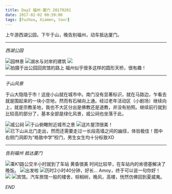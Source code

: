 ```yaml
---
title: Day2 福州-厦门 20170201
date: 2017-02-02 00:59:08
tags: [Fuzhou, Xiamen, tour]
---
```

上午游西湖公园，下午于山，晚告别福州，动车抵达厦门。

---
_西湖公园_

![园林景](https://raw.githubusercontent.com/veslam/blog/master/res/20170201_01_Fuzhou.jpg)
![湖水与对岸的建筑](https://raw.githubusercontent.com/veslam/blog/master/res/20170201_02_Fuzhou.jpg)
![](https://raw.githubusercontent.com/veslam/blog/master/res/20170201_03_Fuzhou.jpg)
![拍摄于出公园回宾馆的路上 福州似乎很多这样的圆形天桥，很有趣！](https://raw.githubusercontent.com/veslam/blog/master/res/20170201_04_Fuzhou.jpg)

---
_于山风景_

于山大隐隐于市！这座小山就在城市中。南门没有显著标识，就在马路边，乍看去就是围起来的一块小空地，然而有石梯向上通。经过老年活动区（小剧场）继续向上，就是宗教圣地，我也不大区分出是佛教还是道教，并没有拍照。继续前行就到比较高的部分了，基本全部是绿化风景，戚公祠也坐落于此。

![戚公祠](https://raw.githubusercontent.com/veslam/blog/master/res/20170201_05_Fuzhou.jpg)
![于山俯瞰附近城市之景](https://raw.githubusercontent.com/veslam/blog/master/res/20170201_06_Fuzhou.jpg)
![这片屋顶很美！](https://raw.githubusercontent.com/veslam/blog/master/res/20170201_07_Fuzhou.jpg)
![已下山从北门走出，然而还需要走过一长段高墙之间的幽径，体验极佳！图中右侧门洞即为“格致中学”校门，男生女生均十分标致XD](https://raw.githubusercontent.com/veslam/blog/master/res/20170201_08_Fuzhou.jpg)

---
_告别福州 抵达厦门_

![乘K1路公交半小时就到了车站 黄昏很美](https://raw.githubusercontent.com/veslam/blog/master/res/20170201_09_Fuzhou.jpg)
时间比较早，在车站内的肯德基解决了晚饭。
![出发啦](https://raw.githubusercontent.com/veslam/blog/master/res/20170201_10_Fuzhou.jpg)
![历时2小时40分钟，好长... Amoy，终于可以说一句你好！](https://raw.githubusercontent.com/veslam/blog/master/res/20170201_11_Fuzhou.jpg)
![](https://raw.githubusercontent.com/veslam/blog/master/res/20170201_12_Fuzhou.jpg)
![宾馆。汽车旅馆一般的楼舍，棕榈树，晚风，高楼，恍然仿佛回到夏威夷。](https://raw.githubusercontent.com/veslam/blog/master/res/20170201_13_Fuzhou.jpg)

_END_

